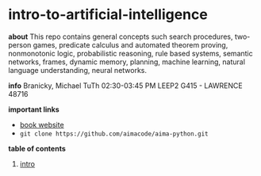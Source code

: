 # intro-to-artificial-intelligence

**about**
This repo contains general concepts such search procedures, two-person games, predicate calculus and automated theorem proving, nonmonotonic logic, probabilistic reasoning, rule based systems, semantic networks, frames, dynamic memory, planning, machine learning, natural language understanding, neural networks.

**info**
Branicky, Michael
TuTh 02:30-03:45 PM LEEP2 G415 - LAWRENCE
48716

**important links**
- <a href="aima.cs.berkeley.edu">book website</a>
- `git clone https://github.com/aimacode/aima-python.git`

**table of contents**

1.  [intro](./01-intro/README.md)

